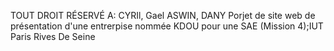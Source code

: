 TOUT DROIT RÉSERVÉ A: CYRIl, Gael ASWIN, DANY
Porjet de site web de présentation d'une entrerpise nommée KDOU pour une SAE (Mission 4);IUT Paris Rives De Seine
